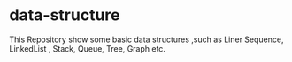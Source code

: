 data-structure
==============

This Repository show some basic data structures ,such as Liner Sequence, LinkedList , Stack, Queue, Tree, Graph etc.
